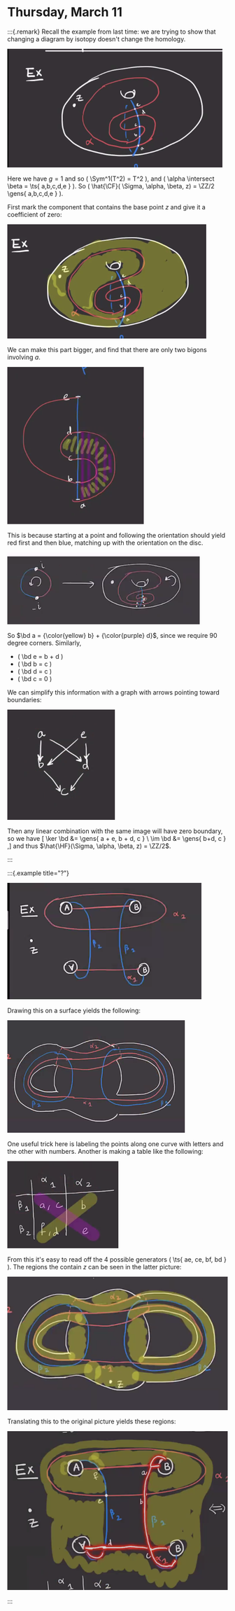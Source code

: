 # Thursday, March 11


:::{.remark}
Recall the example from last time: we are trying to show that changing a diagram by isotopy doesn't change the homology.

![image_2021-03-11-11-16-15](figures/image_2021-03-11-11-16-15.png)

Here we have $g=1$ and so \( \Sym^1(T^2) = T^2 \), and \( \alpha \intersect \beta = \ts{ a,b,c,d,e } \).
So \( \hat{\CF}( \Sigma, \alpha, \beta, z) = \ZZ/2 \gens{ a,b,c,d,e }  \).

First mark the component that contains the base point $z$ and give it a coefficient of zero:

![image_2021-03-11-11-18-34](figures/image_2021-03-11-11-18-34.png)

We can make this part bigger, and find that there are only two bigons involving $a$.

![image_2021-03-11-11-23-41](figures/image_2021-03-11-11-23-41.png)

This is because starting at a point and following the orientation should yield red first and then blue, matching up with the orientation on the disc.

![image_2021-03-11-11-35-44](figures/image_2021-03-11-11-35-44.png)

So $\bd a = {\color{yellow} b} + {\color{purple} d}$, since we require 90 degree corners.
Similarly, 

- \( \bd e = b + d \) 
- \( \bd b = c \) 
- \( \bd d = c \) 
- \( \bd c = 0 \) 

We can simplify this information with a graph with arrows pointing toward boundaries:

![image_2021-03-11-11-29-41](figures/image_2021-03-11-11-29-41.png)

Then any linear combination with the same image will have zero boundary, so we have
\[
\ker \bd &= \gens{ a + e, b + d, c } \\
\im \bd &= \gens{ b+d, c } 
,\]
and thus $\hat{\HF}(\Sigma, \alpha, \beta, z) = \ZZ/2$.

:::



:::{.example title="?"}

![image_2021-03-11-11-37-28](figures/image_2021-03-11-11-37-28.png)

Drawing this on a surface yields the following:

![image_2021-03-11-12-01-09](figures/image_2021-03-11-12-01-09.png)

One useful trick here is labeling the points along one curve with letters and the other with numbers.
Another is making a table like the following:

![image_2021-03-11-12-05-41](figures/image_2021-03-11-12-05-41.png)

From this it's easy to read off the 4 possible generators \( \ts{ ae, ce, bf, bd } \).
The regions the contain $z$ can be seen in the latter picture:

![image_2021-03-11-12-07-48](figures/image_2021-03-11-12-07-48.png)

Translating this to the original picture yields these regions:

![image_2021-03-11-12-09-26](figures/image_2021-03-11-12-09-26.png)


:::

